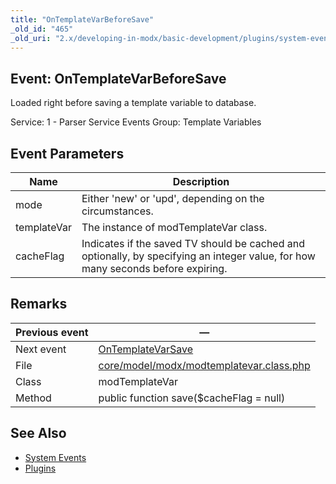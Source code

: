 ```yaml
---
title: "OnTemplateVarBeforeSave"
_old_id: "465"
_old_uri: "2.x/developing-in-modx/basic-development/plugins/system-events/ontemplatevarbeforesave"
---
```


## Event: OnTemplateVarBeforeSave

Loaded right before saving a template variable to database.

Service: 1 - Parser Service Events 
Group: Template Variables

## Event Parameters

| Name | Description |
|------|-------------|
| mode | Either 'new' or 'upd', depending on the circumstances. |
| templateVar | The instance of modTemplateVar class. |
| cacheFlag | Indicates if the saved TV should be cached and optionally, by specifying an integer value, for how many seconds before expiring. |
## Remarks

| Previous event | — |
|----------------|-----|
| Next event | [OnTemplateVarSave](developing-in-modx/basic-development/plugins/system-events/ontemplatevarsave "OnTemplateVarSave") |
| File | [core/model/modx/modtemplatevar.class.php](https://github.com/modxcms/revolution/blob/master/core/model/modx/modtemplatevar.class.php) |
| Class | modTemplateVar |
| Method | public function save($cacheFlag = null) |
## See Also

- [System Events](developing-in-modx/basic-development/plugins/system-events "System Events")
- [Plugins](developing-in-modx/basic-development/plugins "Plugins")